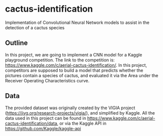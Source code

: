 # cactus-identification
Implementation of Convolutional Neural Network models to assist in the detection of a cactus species

## Outline
In this project, we are going to implement a CNN model for a Kaggle playground competition. The link to the competition is: https://www.kaggle.com/c/aerial-cactus-identification/. In this project, competitors are supposed to build a model that predicts whether the pictures contain a species of cactus, and evaluated it via the Area under the Receiver Operating Characteristics curve.

## Data
The provided dataset was originally created by the VIGIA project (https://jivg.org/research-projects/vigia/), and simplified by Kaggle. All the data used in this project can be found in https://www.kaggle.com/c/aerial-cactus-identification/data, or via the Kaggle API in https://github.com/Kaggle/kaggle-api
